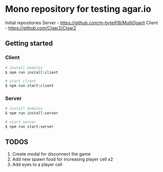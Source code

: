 # Mono repository for testing agar.io

Initial repositories
Server - <https://github.com/m-byte918/MultiOgarII>
Client - <https://github.com/Cigar2/Cigar2>

## Getting started

### Client

```BASH
# install modules
$ npm run install:client

# start client
$ npm run start:client
```

### Server

```BASH
# install modules
$ npm run install:server

# start server
$ npm run start:server
```

## TODOS

1. Create modal for disconnect the game
2. Add new spawn food for increasing player cell x2
3. Add eyes to a player cell

